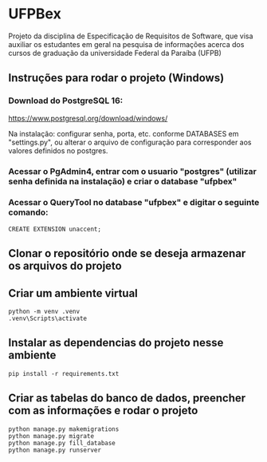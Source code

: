 # UFPBex
Projeto da disciplina de Especificação de Requisitos de Software, que visa auxiliar os estudantes em geral na pesquisa de informações acerca dos cursos de graduação da universidade Federal da Paraíba (UFPB)

## Instruções para rodar o projeto (Windows)

### Download do PostgreSQL 16:
https://www.postgresql.org/download/windows/

Na instalação: configurar senha, porta, etc. conforme DATABASES em "settings.py", ou alterar o arquivo de configuração para corresponder aos valores definidos no postgres.

### Acessar o PgAdmin4, entrar com o usuario "postgres" (utilizar senha definida na instalação) e criar o database "ufpbex"

### Acessar o QueryTool no database "ufpbex" e digitar o seguinte comando:
```
CREATE EXTENSION unaccent;
```

## Clonar o repositório onde se deseja armazenar os arquivos do projeto

## Criar um ambiente virtual
```
python -m venv .venv
.venv\Scripts\activate
```

## Instalar as dependencias do projeto nesse ambiente
```
pip install -r requirements.txt
```

## Criar as tabelas do banco de dados, preencher com as informações e rodar o projeto
```
python manage.py makemigrations
python manage.py migrate
python manage.py fill_database
python manage.py runserver
```
